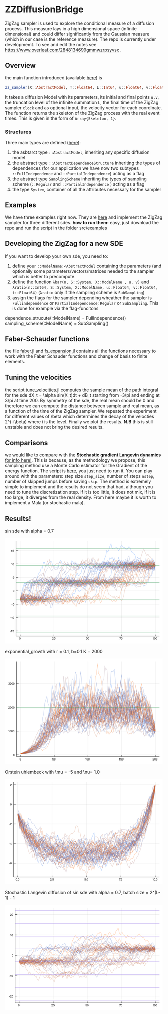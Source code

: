 # ZZDiffusionBridge
ZigZag sampler is used to explore the conditional measure of a diffusion process. This measure lays in a high dimensional space (infinite dimensional) and could differ significantly from the Gaussian measure (which in our case is the reference measure). The repo is currently under developmemt. To see and edit the notes see https://www.overleaf.com/2848134699gmmwzrpsyvsx .


## Overview
the main function introduced (available [here](src/zz_sampler.jl)) is  

```julia
zz_sampler(X::AbstractModel, T::Float64, L::Int64, u::Float64, v::Float64, clock::Float64; θ = fill(1.0, 2<<L - 1))
```

It takes a diffusion Model with its parameters, its initial and final points `u,v`, the truncation level of the infinite summation `L`, the final time of the ZigZag sampler `clock` and as optional input, the velocity vector for each coordinate. The function returns the skeleton of the ZigZag process with the real event times. This is given in the form of `Array{Skeleton, 1}`. 

### Structures
Three main types are defined ([here](src/types.jl)): 
1. the asbtarct type `::AbstractModel`, inheriting any specific diffusion model
2. the abstract type `::AbstractDependenceStructure` inheriting the types of dependences (for our application we have now two subtypes `::FullIndependence` and `::PartialIndependence`) acting as a flag
3. the abstract type `SamplingScheme` inheriting the types of sampling scheme (`::Regular` and `::PartialIndependence` ) acting as a flag
4. the type `System`, container of all the attributes necessary for the sampler

## Examples
We have three examples right now. They are [here](/scripts/examples) and implement the ZigZag sampler for three different sdes. **how to run them:** easy, just download the repo and run the script in the folder src/examples 

## Developing the ZigZag for a new SDE
If you want to develop your own sde, you need to:
1. define your  `::ModelName:<AbstractModel` containing the parameters (and optionally some parameters/vectors/matrices needed to the sampler which is better to precompute.
2. define the function `λbar(n, S::System, X::ModelName , u, v)` and `λratio(n::Int64, S::System, X::ModelName, u::Float64, v::Float64, t::Float64)` (`λratio` only if the sampling scheme is `SubSampling`)
3. assign the flags for the sampler depending wheather the sampler is `Fullindependence` or `PartialIndependence`; `Regular` or `SubSampling`. This is done for example via the flag-funcitons

dependence_strucute(::ModelName) = FullIndependence()
sampling_scheme(::ModelName) = SubSampling()
## Faber-Schauder functions
the file [faber.jl](src/faber.jl) and [fs_expansion.jl](src/fs_expansion.jl) contains all the functions necessary to work with the Faber Schauder functions and change of basis to finite elements. 

## Tuning the velocities
the script [tune_velocities.jl](scripts/tune_velocities.jl) computes the sample mean of the path integral for the sde dX_t = \alpha sin(X_t)dt + dB_t starting from -3\pi and ending at 3\pi at time 200. By symmetry of the sde, the real mean should be 0 and therefore we can compute the distance between sample and real mean, as a function of the time of the ZigZag sampler. We repeated the experiment for different values of \beta which determines the decay of the velocties 2^(-i\beta) where i is the level. Finally we plot the results. **N.B** this is still unstable and does not bring the desired results. 

## Comparisons
we would like to compare with the **Stochastic gradient Langevin dynamics** [for info here!](https://en.wikipedia.org/wiki/Stochastic_gradient_Langevin_dynamics). This is because, as the methodology we propose, this sampling method use a Monte Carlo estimator for the Gradient of the energy function. The script is [here](scripts/s_langevin_diffusion.jl), you just need to run it. You can play around with the parameters: step size `step_size`, number of steps `nstep`, number of skipped jumps before saving `skip`.  The method is extremely simple to implement and the results do not seem that bad, although you need to tune the discretization step. If it is too little, it does not mix, if it is too large, it diverges from the real density. From here maybe it is worth to implement a Mala (or stochastic mala).

## Results!

sin sde with alpha = 0.7

![temp](output/sin_07.png)

exponential_growth with r = 0.1, b=0.1 K = 2000

![temp](output/exp_growth_01_01_2000.png)

Orstein uhlembeck with \mu = -5 and \nu= 1.0

![temp](output/ou_1_m5.png)

Stochastic Langevin diffusion of sin sde with alpha = 0.7, batch size = 2^(L-1) - 1 

![temp](output/langevin_sampler_sin_07.png)

